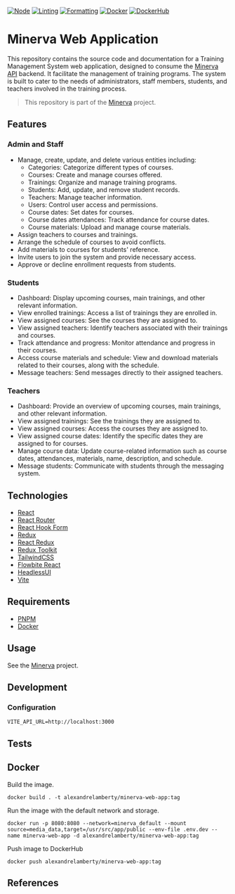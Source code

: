 [![Node](https://github.com/alexandrelamberty/minerva-web-app/actions/workflows/node.yaml/badge.svg)](https://github.com/alexandrelamberty/minerva-web-app/actions/workflows/node.yaml)
[![Linting](https://github.com/alexandrelamberty/minerva-web-app/actions/workflows/lint.yaml/badge.svg)](https://github.com/alexandrelamberty/minerva-web-app/actions/workflows/lint.yaml)
[![Formatting](https://github.com/alexandrelamberty/minerva-web-app/actions/workflows/prettier.yaml/badge.svg)](https://github.com/alexandrelamberty/minerva-web-app/actions/workflows/prettier.yaml)
[![Docker](https://github.com/alexandrelamberty/minerva-web-app/actions/workflows/docker.yaml/badge.svg)](https://github.com/alexandrelamberty/minerva-web-app/actions/workflows/docker.yaml)
[![DockerHub](https://img.shields.io/badge/DockerHub-images-important.svg?logo=Docker)](https://hub.docker.com/r/alexandrelamberty/minerva-web-app)

# Minerva Web Application

This repository contains the source code and documentation for a Training Management System web application, designed to consume the [Minerva API](ttps://github.com/alexandrelamberty/minerva-api) backend.
It facilitate the management of training programs. The system is built to cater to the needs of administrators, staff members, students, and teachers involved in the training process.

> This repository is part of the [Minerva](https://github.com/alexandrelamberty/minerva) project.

## Features

### Admin and Staff

- Manage, create, update, and delete various entities including:
  - Categories: Categorize different types of courses.
  - Courses: Create and manage courses offered.
  - Trainings: Organize and manage training programs.
  - Students: Add, update, and remove student records.
  - Teachers: Manage teacher information.
  - Users: Control user access and permissions.
  - Course dates: Set dates for courses.
  - Course dates attendances: Track attendance for course dates.
  - Course materials: Upload and manage course materials.
- Assign teachers to courses and trainings.
- Arrange the schedule of courses to avoid conflicts.
- Add materials to courses for students' reference.
- Invite users to join the system and provide necessary access.
- Approve or decline enrollment requests from students.

### Students

- Dashboard: Display upcoming courses, main trainings, and other relevant information.
- View enrolled trainings: Access a list of trainings they are enrolled in.
- View assigned courses: See the courses they are assigned to.
- View assigned teachers: Identify teachers associated with their trainings and courses.
- Track attendance and progress: Monitor attendance and progress in their courses.
- Access course materials and schedule: View and download materials related to their courses, along with the schedule.
- Message teachers: Send messages directly to their assigned teachers.

### Teachers

- Dashboard: Provide an overview of upcoming courses, main trainings, and other relevant information.
- View assigned trainings: See the trainings they are assigned to.
- View assigned courses: Access the courses they are assigned to.
- View assigned course dates: Identify the specific dates they are assigned to for courses.
- Manage course data: Update course-related information such as course dates, attendances, materials, name, description, and schedule.
- Message students: Communicate with students through the messaging system.

## Technologies

- [React](https://react.dev/)
- [React Router](https://react-hook-form.com/)
- [React Hook Form](https://react-hook-form.com/)
- [Redux](https://redux.js.org/)
- [React Redux](https://react-redux.js.org/)
- [Redux Toolkit](https://redux-toolkit.js.org/)
- [TailwindCSS](https://tailwindcss.com/)
- [Flowbite React](https://flowbite-react.com/)
- [HeadlessUI](https://headlessui.com/)
- [Vite](https://react.dev/)

## Requirements

- [PNPM](https://pnpm.io/)
- [Docker](https://pnpm.io/)

## Usage

See the [Minerva](https://github.com/alexandrelamberty/minerva) project.

## Development

### Configuration

```properties
VITE_API_URL=http://localhost:3000
```

## Tests

## Docker

Build the image.

```shell
docker build . -t alexandrelamberty/minerva-web-app:tag
```

Run the image with the default network and storage.

```shell
docker run -p 8080:8080 --network=minerva_default --mount source=media_data,target=/usr/src/app/public --env-file .env.dev --name minerva-web-app -d alexandrelamberty/minerva-web-app:tag
```

Push image to DockerHub

```shell
docker push alexandrelamberty/minerva-web-app:tag
```

## References
